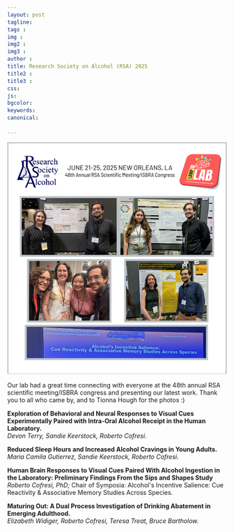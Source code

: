 ```yaml
---
layout: post
tagline: 
tags : 
img : 
img2 : 
img3 : 
author : 
title: Research Society on Alcohol (RSA) 2025
title2 : 
title3 : 
css: 
js: 
bgcolor: 
keywords: 
canonical:

---
```

<a href="/2025/06/25/RSA.html"><span class="image small"><img src="/assets/images/news/RSA_2025.png" width="650"/></span></a>

Our lab had a great time connecting with everyone at the 48th annual RSA scientific meeting/ISBRA congress and presenting our latest work. Thank you to all who came by, and to Tionna Hough for the photos :)  <!--readmore-->

<p> <i class="fa fa-chevron-right" aria-hidden="true"></i> <b>Exploration of Behavioral and Neural Responses to Visual Cues Experimentally Paired with Intra-Oral Alcohol Receipt in the Human Laboratory.</b> <br/> <em> Devon Terry, Sandie Keerstock, Roberto Cofresi.</em> </p>


<p> <i class="fa fa-chevron-right" aria-hidden="true"></i><b>Reduced Sleep Hours and Increased Alcohol Cravings in Young Adults.</b> <br/> <em>Maria Camila Gutierrez, Sandie Keerstock, Roberto Cofresi.</em> </p>

<p> <i class="fa fa-chevron-right" aria-hidden="true"></i> <b>Human Brain Responses to Visual Cues Paired With Alcohol Ingestion in the Laboratory: Preliminary Findings From the Sips and Shapes Study </b> <br/> <em> Roberto Cofresi, PhD; </em> Chair of Symposia: Alcohol's Incentive Salience: Cue Reactivity & Associative Memory Studies Across Species.</p>


<p> <i class="fa fa-chevron-right" aria-hidden="true"></i> <b> Maturing Out: A Dual Process Investigation of Drinking Abatement in Emerging Adulthood. </b> <br/> <em> Elizabeth Widiger, Roberto Cofresi, Teresa Treat, Bruce Bartholow.</em> </p>